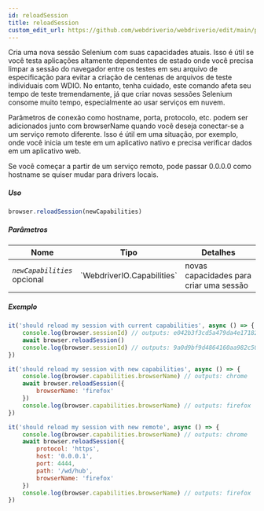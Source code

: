 ```yaml
---
id: reloadSession
title: reloadSession
custom_edit_url: https://github.com/webdriverio/webdriverio/edit/main/packages/webdriverio/src/commands/browser/reloadSession.ts
---
```


Cria uma nova sessão Selenium com suas capacidades atuais. Isso é útil se você
testa aplicações altamente dependentes de estado onde você precisa limpar a sessão do navegador entre
os testes em seu arquivo de especificação para evitar a criação de centenas de arquivos de teste individuais com WDIO.
No entanto, tenha cuidado, este comando afeta seu tempo de teste tremendamente, já que criar
novas sessões Selenium consome muito tempo, especialmente ao usar serviços em nuvem.

Parâmetros de conexão como hostname, porta, protocolo, etc. podem ser adicionados junto com
browserName quando você deseja conectar-se a um serviço remoto diferente. Isso é útil
em uma situação, por exemplo, onde você inicia um teste em um aplicativo nativo e precisa verificar
dados em um aplicativo web.

Se você começar a partir de um serviço remoto, pode passar 0.0.0.0 como hostname se quiser
mudar para drivers locais.

##### Uso

```js
browser.reloadSession(newCapabilities)
```

##### Parâmetros

<table>
  <thead>
    <tr>
      <th>Nome</th><th>Tipo</th><th>Detalhes</th>
    </tr>
  </thead>
  <tbody>
    <tr>
      <td><code><var>newCapabilities</var></code><br /><span className="label labelWarning">opcional</span></td>
      <td>`WebdriverIO.Capabilities`</td>
      <td>novas capacidades para criar uma sessão</td>
    </tr>
  </tbody>
</table>

##### Exemplo

```js title="reloadSync.js"
it('should reload my session with current capabilities', async () => {
    console.log(browser.sessionId) // outputs: e042b3f3cd5a479da4e171825e96e655
    await browser.reloadSession()
    console.log(browser.sessionId) // outputs: 9a0d9bf9d4864160aa982c50cf18a573
})

it('should reload my session with new capabilities', async () => {
    console.log(browser.capabilities.browserName) // outputs: chrome
    await browser.reloadSession({
        browserName: 'firefox'
    })
    console.log(browser.capabilities.browserName) // outputs: firefox
})

it('should reload my session with new remote', async () => {
    console.log(browser.capabilities.browserName) // outputs: chrome
    await browser.reloadSession({
        protocol: 'https',
        host: '0.0.0.1',
        port: 4444,
        path: '/wd/hub',
        browserName: 'firefox'
    })
    console.log(browser.capabilities.browserName) // outputs: firefox
})
```